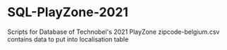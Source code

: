 # SQL-PlayZone-2021

Scripts for Database of Technobel's 2021 PlayZone
zipcode-belgium.csv contains data to put into localisation table
